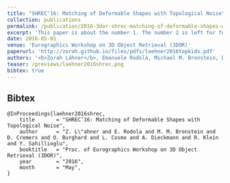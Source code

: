 ```yaml
---
title: "SHREC'16: Matching of Deformable Shapes with Topological Noise"
collection: publications
permalink: /publication/2016-3dor-shrec-matching-of-deformable-shapes-with-topological-noise
excerpt: 'This paper is about the number 1. The number 2 is left for future work.'
date: 2016-05-01
venue: 'Eurographics Workshop on 3D Object Retrieval (3DOR)'
paperurl: 'http://zorah.github.io/files/pdfs/laehner2016topkids.pdf'
authors: '<b>Zorah Lähner</b>, Emanuele Rodolà, Michael M. Bronstein, Daniel Cremers'
teaser: /previews/laehner2016shrec.png
bibtex: true
---
```


## Bibtex

    @InProceedings{laehner2016shrec,
        title 		= "SHREC’16: Matching of Deformable Shapes with Topological Noise",
        author 		= "Z. L\"ahner and E. Rodola and M. M. Bronstein and D. Cremers and O. Burghard and L. Cosmo and A. Dieckmann and R. Klein and Y. Sahillioglu",
        booktitle 	= "Proc. of Eurographics Workshop on 3D Object Retrieval (3DOR)",
        year 		= "2016",
        month 		= "May",
    }
